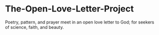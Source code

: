 # The-Open-Love-Letter-Project
Poetry, pattern, and prayer meet in an open love letter to God; for seekers of science, faith, and beauty.
